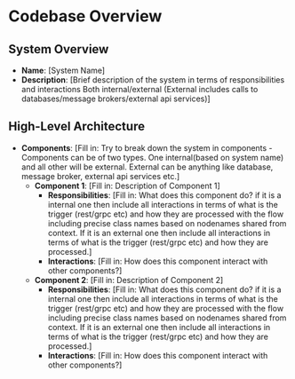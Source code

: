 # Codebase Overview

## System Overview

- **Name**: [System Name]
- **Description**: [Brief description of the system in terms of responsibilities and interactions
Both internal/external (External includes calls to databases/message brokers/external api services)]

## High-Level Architecture

- **Components**: [Fill in: Try to break down the system in components - Components can be of two types. One internal(based on system name) and all other will be external. External can be anything like database, message broker, external api services etc.]
  - **Component 1**: [Fill in: Description of Component 1]
    - **Responsibilities**: [Fill in: What does this component do? if it is a internal one then include all interactions in terms of what is the trigger (rest/grpc etc) and how they are processed with the flow including precise class names based on nodenames shared from context. If it is an external one then include all interactions in terms of what is the trigger (rest/grpc etc) and how they are processed.]
    - **Interactions**: [Fill in: How does this component interact with other components?]
  - **Component 2**: [Fill in: Description of Component 2]
    - **Responsibilities**: [Fill in: What does this component do? if it is a internal one then include all interactions in terms of what is the trigger (rest/grpc etc) and how they are processed with the flow including precise class names based on nodenames shared from context. If it is an external one then include all interactions in terms of what is the trigger (rest/grpc etc) and how they are processed.]
    - **Interactions**: [Fill in: How does this component interact with other components?]
